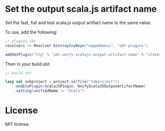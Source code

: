 # Set the output scala.js artifact name

Set the fast, full and test scala.js output artifact name to the same value.

To use, add the following:

```scala
// plugins.sbt
resolvers += Resolver.bintrayIvyRepo("aappddeevv", "sbt-plugins")

addSbtPlugin("ttg" % "sbt-unify-scalajs-output-artifact-name" % "<latest version here>")
```

Then in your build.sbt:

```scala
// build.sbt

lazy val subproject = project.in(file("subproject"))
	.enablePlugin(ScalaJSPlugin, UnifyScalaJSOutputArtifactName)
	.setting(unifiedName := "Scala")
```

# License

MIT license.
